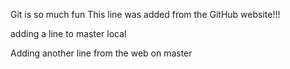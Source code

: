 Git is so much fun
This line was added from the GitHub website!!!

adding a line to master local

Adding another line from the web on master

